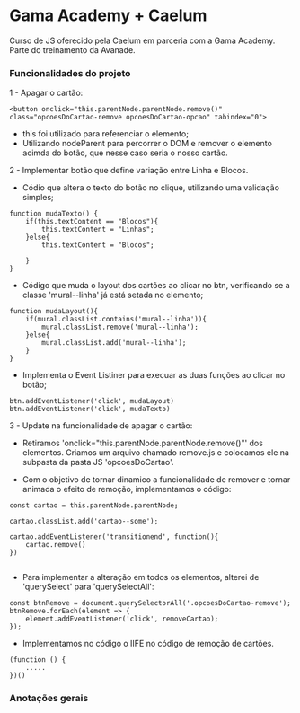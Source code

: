 # Gama Academy + Caelum

Curso de JS oferecido pela Caelum em parceria com a Gama Academy. Parte do treinamento da Avanade.



### Funcionalidades do projeto
1 - Apagar o cartão:
```
<button onclick="this.parentNode.parentNode.remove()" class="opcoesDoCartao-remove opcoesDoCartao-opcao" tabindex="0">
```
- this foi utilizado para referenciar o elemento;
- Utilizando nodeParent para percorrer o DOM e remover o elemento acimda do botão, que nesse caso seria o nosso cartão.

2 - Implementar botão que define variação entre Linha e Blocos.

- Códio que altera o texto do botão no clique, utilizando uma validação simples;
```
function mudaTexto() {
    if(this.textContent == "Blocos"){
        this.textContent = "Linhas";
    }else{
        this.textContent = "Blocos";
        
    }
}
```

- Código que muda o layout dos cartões ao clicar no btn, verificando se a classe 'mural--linha' já está setada no elemento;

```
function mudaLayout(){
    if(mural.classList.contains('mural--linha')){
        mural.classList.remove('mural--linha');
    }else{
        mural.classList.add('mural--linha');
    }
}
```

- Implementa o Event Listiner para execuar as duas funções ao clicar no botão;

```
btn.addEventListener('click', mudaLayout)
btn.addEventListener('click', mudaTexto)
```

3 - Update na funcionalidade de apagar o cartão: 

- Retiramos 'onclick="this.parentNode.parentNode.remove()"' dos elementos. Criamos um arquivo chamado remove.js e colocamos ele na subpasta da pasta JS 'opcoesDoCartao'.

- Com o objetivo de tornar dinamico a funcionalidade de remover e tornar animada o efeito de remoção, implementamos o código: 

```
const cartao = this.parentNode.parentNode;

cartao.classList.add('cartao--some');

cartao.addEventListener('transitionend', function(){
    cartao.remove()
})


```

- Para implementar a alteração em todos os elementos, alterei de 'querySelect' para 'querySelectAll':

```
const btnRemove = document.querySelectorAll('.opcoesDoCartao-remove');
btnRemove.forEach(element => {
    element.addEventListener('click', removeCartao);
});
```

- Implementamos no código o IIFE no código de remoção de cartões.

```
(function () {
    .....
})()
```



### Anotações gerais

